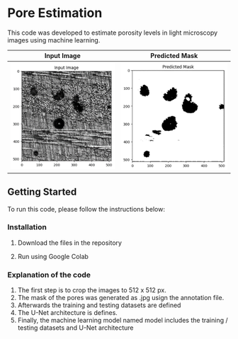 # Pore Estimation

This code was developed to estimate porosity levels in light microscopy images using machine learning. 


Input Image | Predicted Mask
:--: | :--: 
<img src="pic5.png" alt="pic1"  width="200%"> | <img src= "pic6.png" alt="pic1" width="200%">


## Getting Started
To run this code, please follow the instructions below:


### Installation
1. Download the files in the repository

2. Run using Google Colab


### Explanation of the code
1. The first step is to crop the images to 512 x 512 px.
2. The mask of the pores was generated as .jpg usign the annotation file.
3. Afterwards the training and testing datasets are defined
4. The U-Net architecture is defines.
5. Finally, the machine learning model named model includes the training / testing datasets and U-Net architecture 
